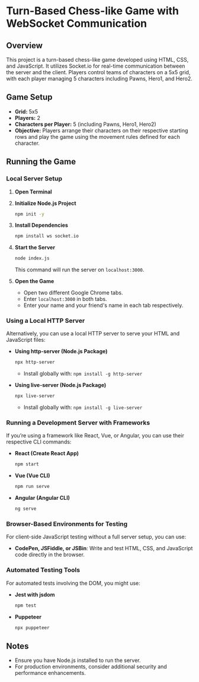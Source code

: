

# Turn-Based Chess-like Game with WebSocket Communication

## Overview

This project is a turn-based chess-like game developed using HTML, CSS, and JavaScript. It utilizes Socket.io for real-time communication between the server and the client. Players control teams of characters on a 5x5 grid, with each player managing 5 characters including Pawns, Hero1, and Hero2.

## Game Setup

- **Grid:** 5x5
- **Players:** 2
- **Characters per Player:** 5 (including Pawns, Hero1, Hero2)
- **Objective:** Players arrange their characters on their respective starting rows and play the game using the movement rules defined for each character.

## Running the Game

### Local Server Setup

1. **Open Terminal**

2. **Initialize Node.js Project**
   ```bash
   npm init -y
   ```

3. **Install Dependencies**
   ```bash
   npm install ws socket.io
   ```

4. **Start the Server**
   ```bash
   node index.js
   ```
   This command will run the server on `localhost:3000`.

5. **Open the Game**
   - Open two different Google Chrome tabs.
   - Enter `localhost:3000` in both tabs.
   - Enter your name and your friend's name in each tab respectively.

### Using a Local HTTP Server

Alternatively, you can use a local HTTP server to serve your HTML and JavaScript files:

- **Using http-server (Node.js Package)**
  ```bash
  npx http-server
  ```
  - Install globally with: `npm install -g http-server`

- **Using live-server (Node.js Package)**
  ```bash
  npx live-server
  ```
  - Install globally with: `npm install -g live-server`

### Running a Development Server with Frameworks

If you’re using a framework like React, Vue, or Angular, you can use their respective CLI commands:

- **React (Create React App)**
  ```bash
  npm start
  ```

- **Vue (Vue CLI)**
  ```bash
  npm run serve
  ```

- **Angular (Angular CLI)**
  ```bash
  ng serve
  ```

### Browser-Based Environments for Testing

For client-side JavaScript testing without a full server setup, you can use:

- **CodePen, JSFiddle, or JSBin**: Write and test HTML, CSS, and JavaScript code directly in the browser.

### Automated Testing Tools

For automated tests involving the DOM, you might use:

- **Jest with jsdom**
  ```bash
  npm test
  ```

- **Puppeteer**
  ```bash
  npx puppeteer
  ```

## Notes

- Ensure you have Node.js installed to run the server.
- For production environments, consider additional security and performance enhancements.

